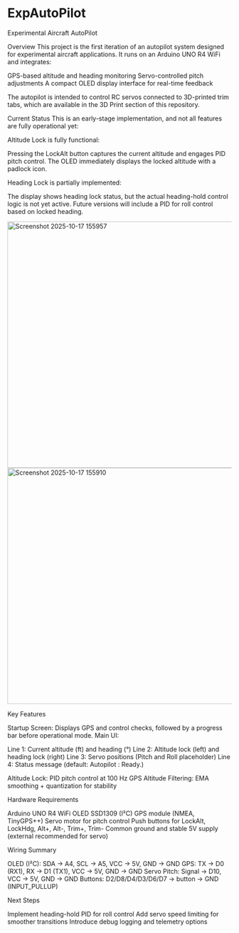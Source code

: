 # ExpAutoPilot


Experimental Aircraft AutoPilot

Overview
This project is the first iteration of an autopilot system designed for experimental aircraft applications. It runs on an Arduino UNO R4 WiFi and integrates:

GPS-based altitude and heading monitoring
Servo-controlled pitch adjustments
A compact OLED display interface for real-time feedback

The autopilot is intended to control RC servos connected to 3D-printed trim tabs, which are available in the 3D Print section of this repository.

Current Status
This is an early-stage implementation, and not all features are fully operational yet:

Altitude Lock is fully functional:

Pressing the LockAlt button captures the current altitude and engages PID pitch control.
The OLED immediately displays the locked altitude with a padlock icon.


Heading Lock is partially implemented:

The display shows heading lock status, but the actual heading-hold control logic is not yet active.
Future versions will include a PID for roll control based on locked heading.

<img width="896" height="553" alt="Screenshot 2025-10-17 155957" src="https://github.com/user-attachments/assets/3d267740-64ab-4fd9-b5bd-a4d0b0a2e489" />
<img width="1489" height="530" alt="Screenshot 2025-10-17 155910" src="https://github.com/user-attachments/assets/928289d9-8016-4eee-9ee8-bc06b124014f" />

Key Features

Startup Screen: Displays GPS and control checks, followed by a progress bar before operational mode.
Main UI:

Line 1: Current altitude (ft) and heading (°)
Line 2: Altitude lock (left) and heading lock (right)
Line 3: Servo positions (Pitch and Roll placeholder)
Line 4: Status message (default: Autopilot : Ready.)


Altitude Lock: PID pitch control at 100 Hz
GPS Altitude Filtering: EMA smoothing + quantization for stability


Hardware Requirements

Arduino UNO R4 WiFi
OLED SSD1309 (I²C)
GPS module (NMEA, TinyGPS++)
Servo motor for pitch control
Push buttons for LockAlt, LockHdg, Alt+, Alt-, Trim+, Trim-
Common ground and stable 5V supply (external recommended for servo)


Wiring Summary

OLED (I²C): SDA → A4, SCL → A5, VCC → 5V, GND → GND
GPS: TX → D0 (RX1), RX → D1 (TX1), VCC → 5V, GND → GND
Servo Pitch: Signal → D10, VCC → 5V, GND → GND
Buttons: D2/D8/D4/D3/D6/D7 → button → GND (INPUT_PULLUP)


Next Steps

Implement heading-hold PID for roll control
Add servo speed limiting for smoother transitions
Introduce debug logging and telemetry options



